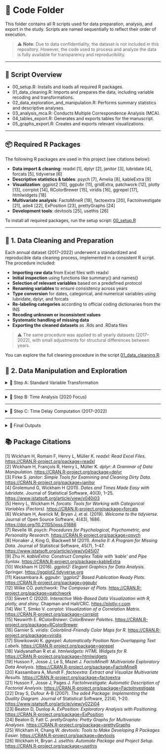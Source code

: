 # 📁 Code Folder

This folder contains all R scripts used for data preparation, analysis, and export in the study. Scripts are named sequentially to reflect their order of execution.

> ⚠️ **Note**: Due to data confidentiality, the dataset is not included in this repository. However, the code used to process and analyze the data is fully available for transparency and reproducibility.

---

## 🔧 Script Overview

- 00_setup.R: Installs and loads all required R packages.
- 01_data_cleaning.R: Imports and prepares the data, including variable recoding and transformations.
- 02_data_exploration_and_manipulation.R: Performs summary statistics and descriptive analyses.
- 03_analysis_mca.R: Conducts Multiple Correspondence Analysis (MCA).
- 04_tables_export.R: Generates and exports tables for the manuscript.
- 05_graphs_export.R: Creates and exports relevant visualizations.

---

## 📦 Required R Packages

The following R packages are used in this project (see citations below):

- **Data import & cleaning**: readxl [1], dplyr [2], janitor [3], lubridate [4], forcats [5], tidyverse [6]  
- **Descriptive statistics & tables**: psych [7], Amelia [8], kableExtra [9]  
- **Visualization**: ggplot2 [10], ggpubr [11], gridExtra, patchwork [12], plotly [13], corrplot [14], RColorBrewer [15], viridis [16], ggrepel [17], htmlwidgets [18]  
- **Multivariate analysis**: FactoMineR [19], factoextra [20], FactoInvestigate [21], ade4 [22], ExPosition [23], prettyGraphs [24]  
- **Development tools**: devtools [25], usethis [26]  

To install all required packages, run the setup script: [00_setup.R](./code/00_setup.R)

---

## 🧹 1. Data Cleaning and Preparation

Each annual dataset (2017–2022) underwent a standardized and reproducible data cleaning process, implemented in a consistent R script. The procedure included:

- **Importing raw data** from Excel files with readxl
- **Initial inspection** using functions like summary() and names()
- **Selection of relevant variables** based on a predefined protocol
- **Renaming variables** to ensure consistency across years
- **Type conversion** for dates, categorical, and numerical variables using lubridate, dplyr, and forcats
- **Re-labeling categories** according to official coding dictionaries from the INS
- **Recoding unknown or inconsistent values**
- **Systematic handling of missing data**
- **Exporting the cleaned datasets** as .Rds and .RData files

> ⚠️ The same procedure was applied to all yearly datasets (2017–2022), with small adjustments for structural differences between years.

You can explore the full cleaning procedure in the script [01_data_cleaning.R](./code/01_data_cleaning.R).


## 🧮 2. Data Manipulation and Exploration

<details>
<summary>🔹 Step A: Standard Variable Transformation</summary>

This script performs a standardized transformation and aggregation of variables for the 2017–2022 datasets. While the previous script (01_data_cleaning.R) focused on raw data cleaning and recoding based on the original dictionary, this step prepares the dataset for analysis through:

- **Temporal validation** of notification and event dates (fech.not, fech.hech)
- **Categorization of age** into meaningful age groups according to national health standards
- **Re-labeling and re-grouping** of:
  - Sociodemographic variables (e.g., sex, nationality, occupation)
  - Social security status
  - Ethnic background
  - Belonging to "vulnerable" or priority populations
  - Departmental origin (dep.ocu) into regional planning groups
- **Thematic groupings** of key variables:
  - Type of violence (tipo.viol)
  - Mechanism of aggression (mecanismo.cat)
  - Location of aggression (escena.cat)
  - Survivor activity (activi.cat)
  - Aggressor relationship (relacion)
- **Missing values handling** and creation of interpretable labels for statistical analysis
- **Creation of secondary variables** that simplify or condense granular data into analytic-friendly formats (e.g., ocup.cat, v.sexual.cat)

Cleaned and manipulated datasets are saved in .Rds format at the end of each script (e.g., vio.2017.b).

</details>

---

<details>
<summary>🔹 Step B: Time Analysis (2020 Focus)</summary>

This component adds a temporal dimension to the 2020 dataset by distinguishing between pre-pandemic and pandemic periods:

- **Creation of binary classification variables**:
  - periodo.hecho: Based on the event date (fech.hech) — labeled as "Prepandemic" or "Pandemic"
  - periodo.not: Based on the notification date (fech.not) — same classification
- **Validation of these variables**: Checked for consistency and absence of missing values
- **Comparison of both period variables** to ensure overlap and alignment
- The 2020 dataset was then split into vio.2020.before and vio.2020.pandemic, and merged accordingly with previous and later years.

</details>

---

<details>
<summary>🔹 Step C: Time Delay Computation (2017–2022)</summary>

For each year, the following steps were performed:

- Computation of the time difference (dif.dias) between the date of the event and the date of notification
- **Summary statistics**: min, max, mean, median, SD, range
- **Visualization**: Yearly histograms were created and saved in PNG and PDF formats to visualize the distribution of reporting delays
- Filtering of outliers:
  - Cases with **negative time differences** (possible date inconsistencies)
  - Cases with **delays over 30 days**, for further descriptive analysis

</details>

---

<details>
<summary>🔹 Final Outputs</summary>

- Yearly datasets enriched with the new variable dif.dias were saved as .Rds and .RData files (e.g., vio.2017.c, vio.2022.c)
- Combined histograms summarizing delay distributions were exported as:
  - histo.dif.dates.all.png
  - histo.dif.dates.all.pdf
- A new classification variable periodo was added to label all records as "Pandemic" or "Prepandemic"
- All datasets were **merged into a single unified dataset** (vio.todo) for full-period comparative analysis

> ✅ The same structure was applied to all yearly datasets (2017–2022) using similarly named scripts (e.g., 02_data_manipulation_2018.R) to ensure full reproducibility and consistency across years.

</details>





## 📚 Package Citations

[1] Wickham H, Romain F, Henry L, Müller K. *readxl: Read Excel Files.* https://CRAN.R-project.org/package=readxl  
[2] Wickham H, François R, Henry L, Müller K. *dplyr: A Grammar of Data Manipulation.* https://CRAN.R-project.org/package=dplyr  
[3] Firke S. *janitor: Simple Tools for Examining and Cleaning Dirty Data.* https://CRAN.R-project.org/package=janitor  
[4] Grolemund G, Wickham H (2011). *Dates and Times Made Easy with lubridate.* Journal of Statistical Software, 40(3), 1–25. https://www.jstatsoft.org/article/view/v040i03  
[5] Henry L, Wickham H. *forcats: Tools for Working with Categorical Variables (Factors).* https://CRAN.R-project.org/package=forcats  
[6] Wickham H, Averick M, Bryan J, et al. (2019). *Welcome to the tidyverse.* Journal of Open Source Software, 4(43), 1686. https://doi.org/10.21105/joss.01686  
[7] Revelle W. *psych: Procedures for Psychological, Psychometric, and Personality Research.* https://CRAN.R-project.org/package=psych  
[8] Honaker J, King G, Blackwell M (2011). *Amelia II: A Program for Missing Data.* Journal of Statistical Software, 45(7), 1–47. https://www.jstatsoft.org/article/view/v045i07  
[9] Zhu H. *kableExtra: Construct Complex Table with 'kable' and Pipe Syntax.* https://CRAN.R-project.org/package=kableExtra  
[10] Wickham H (2016). *ggplot2: Elegant Graphics for Data Analysis.* Springer. https://ggplot2.tidyverse.org  
[11] Kassambara A. *ggpubr: 'ggplot2' Based Publication Ready Plots.* https://CRAN.R-project.org/package=ggpubr  
[12] Wilke CO. *patchwork: The Composer of Plots.* https://CRAN.R-project.org/package=patchwork  
[13] Sievert C (2020). *Interactive Web-Based Data Visualization with R, plotly, and shiny.* Chapman and Hall/CRC. https://plotly-r.com  
[14] Wei T, Simko V. *corrplot: Visualization of a Correlation Matrix.* https://CRAN.R-project.org/package=corrplot  
[15] Neuwirth E. *RColorBrewer: ColorBrewer Palettes.* https://CRAN.R-project.org/package=RColorBrewer  
[16] Garnier S. *viridis: Colorblind-Friendly Color Maps for R.* https://CRAN.R-project.org/package=viridis  
[17] Slowikowski K. *ggrepel: Automatically Position Non-Overlapping Text Labels.* https://CRAN.R-project.org/package=ggrepel  
[18] Vaidyanathan R et al. *htmlwidgets: HTML Widgets for R.* https://CRAN.R-project.org/package=htmlwidgets  
[19] Husson F, Josse J, Le S, Mazet J. *FactoMineR: Multivariate Exploratory Data Analysis.* https://CRAN.R-project.org/package=FactoMineR  
[20] Kassambara A, Mundt F. *factoextra: Extract and Visualize Multivariate Results.* https://CRAN.R-project.org/package=factoextra  
[21] Husson F, Josse J, Pages J. *FactoInvestigate: Automatic Description of Factorial Analysis.* https://CRAN.R-project.org/package=FactoInvestigate  
[22] Dray S, Dufour A-B (2007). *The ade4 Package: Implementing the Duality Diagram.* Journal of Statistical Software, 22(4), 1–20. https://www.jstatsoft.org/article/view/v022i04  
[23] Beaton D, Dunlop A. *ExPosition: Exploratory Analysis with Positioning.* https://CRAN.R-project.org/package=ExPosition  
[24] Beaton D, Fatt C. *prettyGraphs: Pretty Graphs for Multivariate Analyses.* https://CRAN.R-project.org/package=prettyGraphs  
[25] Wickham H, Chang W. *devtools: Tools to Make Developing R Packages Easier.* https://CRAN.R-project.org/package=devtools  
[26] Wickham H, Bryan J. *usethis: Automate Package and Project Setup.* https://CRAN.R-project.org/package=usethis  
